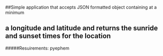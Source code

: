 ##Simple application that accepts JSON formatted object containing at a minimum
## a longitude and latitude and returns the sunride and sunset times for the location


#####Resuirements:
pyephem
